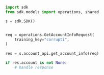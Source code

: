 <!-- Start SDK Example Usage -->
```python
import sdk
from sdk.models import operations, shared

s = sdk.SDK()


req = operations.GetAccountInfoRequest(
    training_key="corrupti",
)
    
res = s.account_api.get_account_info(req)

if res.account is not None:
    # handle response
```
<!-- End SDK Example Usage -->